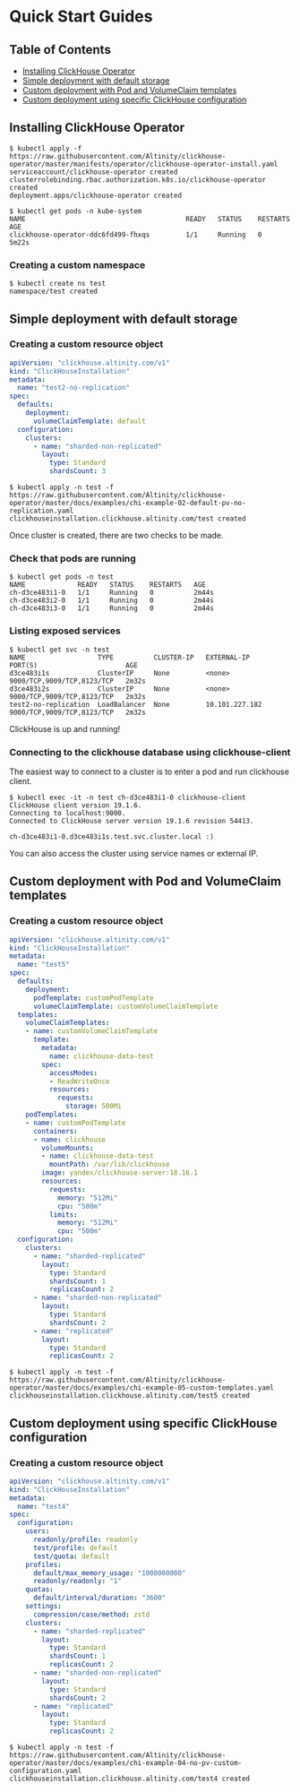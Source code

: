 # Quick Start Guides

## Table of Contents
* [Installing ClickHouse Operator](#installing-clickhouse-operator)
* [Simple deployment with default storage](#simple-deployment-with-default-storage)
* [Custom deployment with Pod and VolumeClaim templates](#custom-deployment-with-pod-and-volumeclaim-templates)
* [Custom deployment using specific ClickHouse configuration](#custom-deployment-using-specific-clickhouse-configuration)

## Installing ClickHouse Operator

```console
$ kubectl apply -f https://raw.githubusercontent.com/Altinity/clickhouse-operator/master/manifests/operator/clickhouse-operator-install.yaml
serviceaccount/clickhouse-operator created
clusterrolebinding.rbac.authorization.k8s.io/clickhouse-operator created
deployment.apps/clickhouse-operator created

```

```console
$ kubectl get pods -n kube-system
NAME                                        READY   STATUS    RESTARTS   AGE
clickhouse-operator-ddc6fd499-fhxqs         1/1     Running   0          5m22s
```

### Creating a custom namespace
```console
$ kubectl create ns test
namespace/test created
```


## Simple deployment with default storage

### Creating a custom resource object
```yaml
apiVersion: "clickhouse.altinity.com/v1"
kind: "ClickHouseInstallation"
metadata:
  name: "test2-no-replication"
spec:
  defaults:
    deployment:
      volumeClaimTemplate: default
  configuration:
    clusters:
      - name: "sharded-non-replicated"
        layout:
          type: Standard
          shardsCount: 3
```
```console
$ kubectl apply -n test -f https://raw.githubusercontent.com/Altinity/clickhouse-operator/master/docs/examples/chi-example-02-default-pv-no-replication.yaml
clickhouseinstallation.clickhouse.altinity.com/test created
```

Once cluster is created, there are two checks to be made.

### Check that pods are running
```console
$ kubectl get pods -n test
NAME             READY   STATUS    RESTARTS   AGE
ch-d3ce483i1-0   1/1     Running   0          2m44s
ch-d3ce483i2-0   1/1     Running   0          2m44s
ch-d3ce483i3-0   1/1     Running   0          2m44s
```

### Listing exposed services
```console
$ kubectl get svc -n test
NAME                  TYPE          CLUSTER-IP   EXTERNAL-IP    PORT(S)                      AGE
d3ce483i1s            ClusterIP     None         <none>         9000/TCP,9009/TCP,8123/TCP   2m32s
d3ce483i2s            ClusterIP     None         <none>         9000/TCP,9009/TCP,8123/TCP   2m32s
test2-no-replication  LoadBalancer  None         10.101.227.182 9000/TCP,9009/TCP,8123/TCP   2m32s
```
ClickHouse is up and running!

### Connecting to the clickhouse database using clickhouse-client

The easiest way to connect to a cluster is to enter a pod and run clickhouse client.
```console
$ kubectl exec -it -n test ch-d3ce483i1-0 clickhouse-client
ClickHouse client version 19.1.6.
Connecting to localhost:9000.
Connected to ClickHouse server version 19.1.6 revision 54413.

ch-d3ce483i1-0.d3ce483i1s.test.svc.cluster.local :) 
```
You can also access the cluster using service names or external IP.

## Custom deployment with Pod and VolumeClaim templates
### Creating a custom resource object
```yaml
apiVersion: "clickhouse.altinity.com/v1"
kind: "ClickHouseInstallation"
metadata:
  name: "test5"
spec:
  defaults:
    deployment:
      podTemplate: customPodTemplate
      volumeClaimTemplate: customVolumeClaimTemplate
  templates:
    volumeClaimTemplates:
    - name: customVolumeClaimTemplate
      template:
        metadata:
          name: clickhouse-data-test
        spec:
          accessModes:
          - ReadWriteOnce
          resources:
            requests:
              storage: 500Mi
    podTemplates:
    - name: customPodTemplate
      containers:
      - name: clickhouse
        volumeMounts:
        - name: clickhouse-data-test
          mountPath: /var/lib/clickhouse
        image: yandex/clickhouse-server:18.16.1
        resources:
          requests:
            memory: "512Mi"
            cpu: "500m"
          limits:
            memory: "512Mi"
            cpu: "500m"
  configuration:
    clusters:
      - name: "sharded-replicated"
        layout:
          type: Standard
          shardsCount: 1
          replicasCount: 2
      - name: "sharded-non-replicated"
        layout:
          type: Standard
          shardsCount: 2
      - name: "replicated"
        layout:
          type: Standard
          replicasCount: 2
```
```console
$ kubectl apply -n test -f https://raw.githubusercontent.com/Altinity/clickhouse-operator/master/docs/examples/chi-example-05-custom-templates.yaml
clickhouseinstallation.clickhouse.altinity.com/test5 created
```

## Custom deployment using specific ClickHouse configuration
### Creating a custom resource object
```yaml
apiVersion: "clickhouse.altinity.com/v1"
kind: "ClickHouseInstallation"
metadata:
  name: "test4"
spec:
  configuration:
    users:
      readonly/profile: readonly
      test/profile: default
      test/quota: default
    profiles:
      default/max_memory_usage: "1000000000"
      readonly/readonly: "1"
    quotas:
      default/interval/duration: "3600"
    settings:
      compression/case/method: zstd
    clusters:
      - name: "sharded-replicated"
        layout:
          type: Standard
          shardsCount: 1
          replicasCount: 2
      - name: "sharded-non-replicated"
        layout:
          type: Standard
          shardsCount: 2
      - name: "replicated"
        layout:
          type: Standard
          replicasCount: 2
```
```console
$ kubectl apply -n test -f https://raw.githubusercontent.com/Altinity/clickhouse-operator/master/docs/examples/chi-example-04-no-pv-custom-configuration.yaml
clickhouseinstallation.clickhouse.altinity.com/test4 created
```
